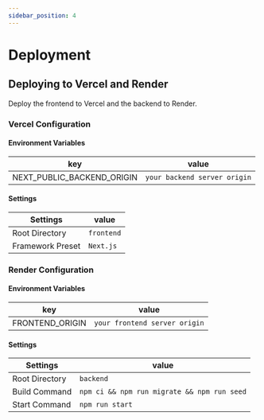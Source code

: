 ```yaml
---
sidebar_position: 4
---
```


# Deployment

## Deploying to Vercel and Render

Deploy the frontend to Vercel and the backend to Render.

### Vercel Configuration

#### Environment Variables

| key                        | value                        |
| -------------------------- | ---------------------------- |
| NEXT_PUBLIC_BACKEND_ORIGIN | `your backend server origin` |

#### Settings

| Settings         | value      |
| ---------------- | ---------- |
| Root Directory   | `frontend` |
| Framework Preset | `Next.js`  |

### Render Configuration

#### Environment Variables

| key             | value                         |
| --------------- | ----------------------------- |
| FRONTEND_ORIGIN | `your frontend server origin` |

#### Settings

| Settings       | value                                       |
| -------------- | ------------------------------------------- |
| Root Directory | `backend`                                   |
| Build Command  | `npm ci && npm run migrate && npm run seed` |
| Start Command  | `npm run start`                             |
